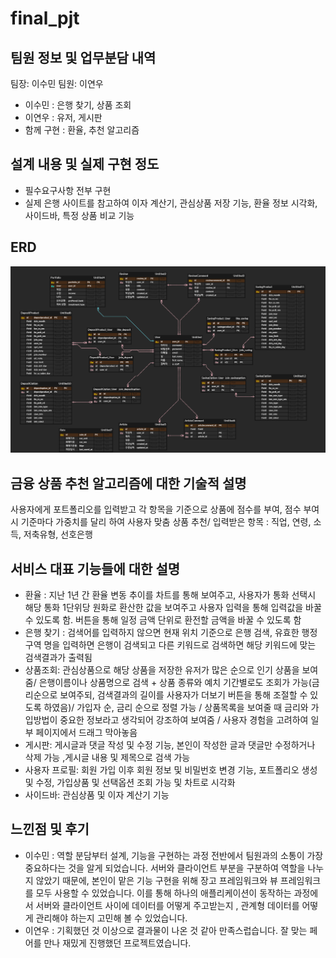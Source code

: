 # final_pjt



## 팀원 정보 및 업무분담 내역
팀장: 이수민
팀원: 이연우
- 이수민 : 은행 찾기, 상품 조회
- 이연우 : 유저, 게시판
- 함께 구현 : 환율, 추천 알고리즘


## 설계 내용 및 실제 구현 정도
- 필수요구사항 전부 구현
- 실제 은행 사이트를 참고하여 이자 계산기, 관심상품 저장 기능, 환율 정보 시각화, 사이드바, 특정 상품 비교 기능


## ERD
![ERD](./관통.png)


## 금융 상품 추천 알고리즘에 대한 기술적 설명
사용자에게 포트폴리오를 입력받고 각 항목을 기준으로 상품에 점수를 부여, 점수 부여시 기준마다 가중치를 달리 하여 사용자 맞춤 상품 추천/ 입력받은 항목 : 직업, 연령, 소득, 저축유형, 선호은행 


## 서비스 대표 기능들에 대한 설명
- 환율 : 지난 1년 간 환율 변동 추이를 차트를 통해 보여주고, 사용자가 통화 선택시 해당 통화 1단위당 원화로 환산한 값을 보여주고 사용자 입력을 통해 입력값을 바꿀 수 있도록 함. 버튼을 통해 일정 금액 단위로 환전할 금액을 바꿀 수 있도록 함
- 은행 찾기 : 검색어를 입력하지 않으면 현재 위치 기준으로 은행 검색, 유효한 행정구역 명을 입력하면 은행이 검색되고 다른 키워드로 검색하면 해당 키워드에 맞는 검색결과가 출력됨
- 상품조회: 관심상품으로 해당 상품을 저장한 유저가 많은 순으로 인기 상품을 보여줌/ 은행이름이나 상품명으로 검색 + 상품 종류와 예치 기간별로도 조회가 가능(금리순으로 보여주되, 검색결과의 길이를 사용자가 더보기 버튼을 통해 조절할 수 있도록 하였음)/ 가입자 순, 금리 순으로 정렬 가능 / 상품목록을 보여줄 때 금리와 가입방법이 중요한 정보라고 생각되어 강조하여 보여줌 / 사용자 경험을 고려하여 일부 페이지에서 드래그 막아놓음
- 게시판: 게시글과 댓글 작성 및 수정 기능, 본인이 작성한 글과 댓글만 수정하거나 삭제 가능
,게시글 내용 및 제목으로 검색 가능
- 사용자 프로필: 회원 가입 이후 회원 정보 및 비밀번호 변경 기능, 포트폴리오 생성 및 수정, 가입상품 및 선택옵션 조회 가능 및 차트로 시각화
- 사이드바: 관심상품 및 이자 계산기 기능

## 느낀점 및 후기
- 이수민 : 역할 분담부터 설계, 기능을 구현하는 과정 전반에서 팀원과의 소통이 가장 중요하다는 것을 알게 되었습니다. 서버와 클라이언트 부분을 구분하여 역할을 나누지 않았기 때문에, 본인이 맡은 기능 구현을 위해 장고 프레임워크와 뷰 프레임워크를 모두 사용할 수 있었습니다. 이를 통해 하나의 애플리케이션이 동작하는 과정에서 서버와 클라이언트 사이에 데이터를 어떻게 주고받는지 , 관계형 데이터를 어떻게 관리해야 하는지 고민해 볼 수 있었습니다. 
- 이연우 : 기획했던 것 이상으로 결과물이 나온 것 같아 만족스럽습니다. 잘 맞는 페어를 만나 재밌게 진행했던 프로젝트였습니다.

